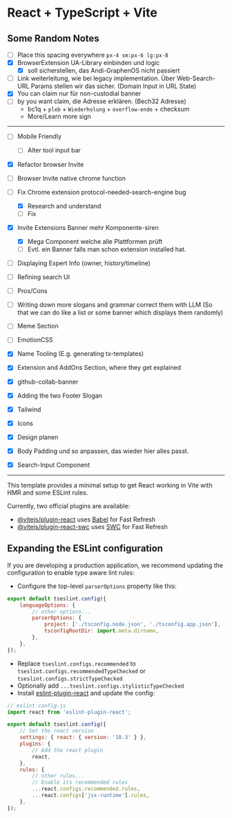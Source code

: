 # React + TypeScript + Vite

## Some Random Notes

-   [ ] Place this spacing everywhere `px-4 sm:px-6 lg:px-8`
-   [x] BrowserExtension UA-Library einbinden und logic
    -   [x] soll sicherstellen, das Andi-GraphenOS nicht passiert
-   [ ] Link weiterleitung, wie bei legacy implementation. Über Web-Search-URL Params stellen wir das sicher. (Domain Input in URL State)
-   [x] You can claim nur für non-custodial banner
-   [ ] by you want claim, die Adresse erklären. (Bech32 Adresse)
    -   bc1q + `pleb` + `Wiederholung` + `overflow-ende` + checksum
    -   More/Learn more sign

---

-   [ ] Mobile Friendly
    -   [ ] Alter tool input bar
-   [x] Refactor browser Invite
-   [ ] Browser Invite native chrome function
-   [ ] Fix Chrome extension protocol-needed-search-engine bug
    -   [x] Research and understand
    -   [ ] Fix
-   [x] Invite Extensions Banner mehr Komponente-siren

    -   [x] Mega Component welche alle Plattformen prüft
    -   [ ] Evtl. ein Banner falls man schon extension installed hat.

-   [ ] Displaying Expert Info (owner, history/timeline)
-   [ ] Refining search UI
-   [ ] Pros/Cons
-   [ ] Writing down more slogans and grammar correct them with LLM (So that we can do like a list or some banner which displays them randomly)

-   [ ] Meme Section
-   [ ] EmotionCSS

-   [x] Name Tooling (E.g. generating tx-templates)
-   [x] Extension and AddOns Section, where they get explained
-   [x] github-collab-banner
-   [x] Adding the two Footer Slogan
-   [x] Tailwind
-   [x] Icons
-   [x] Design planen
-   [x] Body Padding und so anpassen, das wieder hier alles passt.
-   [x] Search-Input Component

---

This template provides a minimal setup to get React working in Vite with HMR and some ESLint rules.

Currently, two official plugins are available:

-   [@vitejs/plugin-react](https://github.com/vitejs/vite-plugin-react/blob/main/packages/plugin-react/README.md) uses [Babel](https://babeljs.io/) for Fast Refresh
-   [@vitejs/plugin-react-swc](https://github.com/vitejs/vite-plugin-react-swc) uses [SWC](https://swc.rs/) for Fast Refresh

## Expanding the ESLint configuration

If you are developing a production application, we recommend updating the configuration to enable type aware lint rules:

-   Configure the top-level `parserOptions` property like this:

```js
export default tseslint.config({
	languageOptions: {
		// other options...
		parserOptions: {
			project: ['./tsconfig.node.json', './tsconfig.app.json'],
			tsconfigRootDir: import.meta.dirname,
		},
	},
});
```

-   Replace `tseslint.configs.recommended` to `tseslint.configs.recommendedTypeChecked` or `tseslint.configs.strictTypeChecked`
-   Optionally add `...tseslint.configs.stylisticTypeChecked`
-   Install [eslint-plugin-react](https://github.com/jsx-eslint/eslint-plugin-react) and update the config:

```js
// eslint.config.js
import react from 'eslint-plugin-react';

export default tseslint.config({
	// Set the react version
	settings: { react: { version: '18.3' } },
	plugins: {
		// Add the react plugin
		react,
	},
	rules: {
		// other rules...
		// Enable its recommended rules
		...react.configs.recommended.rules,
		...react.configs['jsx-runtime'].rules,
	},
});
```
